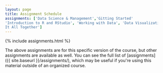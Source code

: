 ```yaml
---
layout: page
title: Assignment Schedule
assignments: ['Data Science & Management','Gitting Started'
'Introduction to R and RStudio', 'Working with Data', 'Data Visualization', 'Programming Fundamentals 1', 'Programming Fundamentals 2', 'Knitr','Introduction to Databases','Working with Databases','Joins and Tidy Data', 'Putting
It All Together']
---
```


{% include assignments.html %}

The above assignments are for this specific version of the course, but other
assignments are available as well. You can see the full list of
[assignments]({{ site.baseurl }}/assignments/), which may be useful if you're using this material
outside of an organized course.

<!-- Schedule Management
- Update the `assignments:` list with `title:` from `assignments/` files.
- Add 'Template' to `assignments:` to view the course template from `docs/`.
- The remaining content should be left AS IS.
-->
